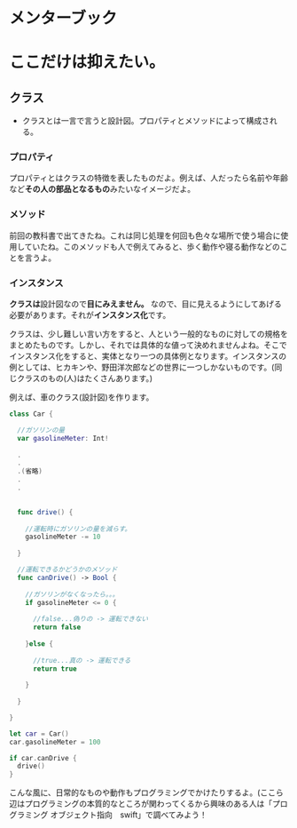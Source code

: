 # メンターブック
# ここだけは抑えたい。
## クラス
- クラスとは一言で言うと設計図。プロパティとメソッドによって構成される。

### プロパティ
プロパティとはクラスの特徴を表したものだよ。例えば、人だったら名前や年齢など**その人の部品となるもの**みたいなイメージだよ。
### メソッド
前回の教科書で出てきたね。これは同じ処理を何回も色々な場所で使う場合に使用していたね。このメソッドも人で例えてみると、歩く動作や寝る動作などのことを言うよ。

### インスタンス
**クラスは**設計図なので**目にみえません。** なので、目に見えるようにしてあげる必要があります。それが**インスタンス化**です。

クラスは、少し難しい言い方をすると、人という一般的なものに対しての規格をまとめたものです。しかし、それでは具体的な値って決めれませんよね。そこでインスタンス化をすると、実体となり一つの具体例となります。インスタンスの例としては、ヒカキンや、野田洋次郎などの世界に一つしかないものです。(同じクラスのもの(人)はたくさんあります。)


例えば、車のクラス(設計図)を作ります。
```swift
class Car {

  //ガソリンの量
  var gasolineMeter: Int!
  
  .
  .
  .(省略)
  .
  .

  
  func drive() {
    
    //運転時にガソリンの量を減らす。
    gasolineMeter -= 10
  
  }

  //運転できるかどうかのメソッド
  func canDrive() -> Bool {
    
    //ガソリンがなくなったら。。。
    if gasolineMeter <= 0 {
    
      //false...偽りの -> 運転できない
      return false
    
    }else {
    
      //true...真の -> 運転できる
      return true
    
    }
    
  }

}

let car = Car()
car.gasolineMeter = 100

if car.canDrive {
  drive()
}

```

こんな風に、日常的なものや動作もプログラミングでかけたりするよ。(ここら辺はプログラミングの本質的なところが関わってくるから興味のある人は「プログラミング オブジェクト指向　swift」で調べてみよう！
    
    
    
    
    
    
    
    
    
    
    
